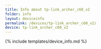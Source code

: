 ```yaml
---
title: Info about tp-link_archer_c60_v2
folder: info
layout: deviceinfo
permalink: /devices/tp-link_archer_c60_v2/
device: tp-link_archer_c60_v2
---
```

{% include templates/device_info.md %}

